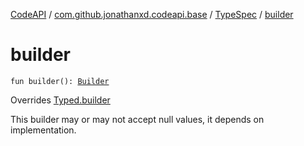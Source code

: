 [CodeAPI](../../index.md) / [com.github.jonathanxd.codeapi.base](../index.md) / [TypeSpec](index.md) / [builder](.)

# builder

`fun builder(): `[`Builder`](-builder/index.md)

Overrides [Typed.builder](../-typed/builder.md)

This builder may or may not accept null values, it depends on implementation.

